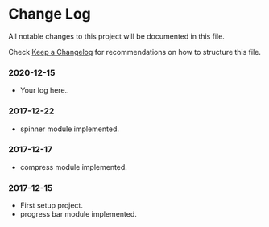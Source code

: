 # Change Log

All notable changes to this project will be documented in this file.

Check [Keep a Changelog](http://keepachangelog.com/) for recommendations on how to structure this file.


### 2020-12-15

* Your log here..

### 2017-12-22

* spinner module implemented.

### 2017-12-17

* compress module implemented.

### 2017-12-15

* First setup project.
* progress bar module implemented.
